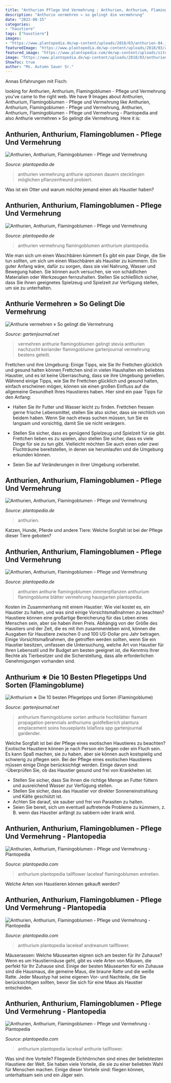 ```yaml
---
title: "Anthurien Pflege Und Vermehrung : Anthurien, Anthurium, Flamingoblumen"
description: "Anthurie vermehren » so gelingt die vermehrung"
date: "2022-08-15"
categories:
- "haustiere"
tags: ["haustiere"]
images:
- "https://www.plantopedia.de/wp-content/uploads/2018/03/anthurien-04.jpg"
featuredImage: "https://www.plantopedia.de/wp-content/uploads/2018/03/anthurien-04.jpg"
featured_image: "https://www.plantopedia.com/de/wp-content/uploads/sites/2/2017/03/anthurium-andreanum-n8.jpg"
image: "https://www.plantopedia.de/wp-content/uploads/2018/03/anthurien-04.jpg"
ShowToc: true
author: "Ms. Autumn Sauer Sr."
---
```



Annas Erfahrungen mit Fisch:

	

		
looking for Anthurien, Anthurium, Flamingoblumen - Pflege und Vermehrung you've came to the right web. We have 9 Images about Anthurien, Anthurium, Flamingoblumen - Pflege und Vermehrung like Anthurien, Anthurium, Flamingoblumen - Pflege und Vermehrung, Anthurien, Anthurium, Flamingoblumen - Pflege und Vermehrung - Plantopedia and also Anthurie vermehren » So gelingt die Vermehrung. Here it is:
		
    
## Anthurien, Anthurium, Flamingoblumen - Pflege Und Vermehrung

<img loading=lazy src="https://www.plantopedia.de/wp-content/uploads/2018/03/anthurien-02.jpg" onerror="this.onerror=null;this.src='https://tse2.mm.bing.net/th?id=OIP.Fj-Q0x8Qtr7DZEpM93dY1QHaE8&amp;pid=15.1';" alt="Anthurien, Anthurium, Flamingoblumen - Pflege und Vermehrung">

_Source: plantopedia.de_

>anthurien vermehrung anthurie optionen dauern stecklingen möglichen pflanzenfreund probiert. 

	

Was ist ein Otter und warum möchte jemand einen als Haustier haben?

    
## Anthurien, Anthurium, Flamingoblumen - Pflege Und Vermehrung

<img loading=lazy src="https://www.plantopedia.de/wp-content/uploads/2018/03/anthurien-04.jpg" onerror="this.onerror=null;this.src='https://tse1.mm.bing.net/th?id=OIP.KaXakrVx6U0YKhFyob9j6QHaE8&amp;pid=15.1';" alt="Anthurien, Anthurium, Flamingoblumen - Pflege und Vermehrung">

_Source: plantopedia.de_

>anthurien vermehrung flamingoblumen anthurium plantopedia. 

	

Wie man sich um einen Waschbären kümmert
Es gibt ein paar Dinge, die Sie tun sollten, um sich um einen Waschbären als Haustier zu kümmern. Ein guter Anfang wäre, dafür zu sorgen, dass sie viel Nahrung, Wasser und Bewegung haben. Sie können auch versuchen, sie von schädlichen Materialien oder Werkzeugen fernzuhalten. Stellen Sie schließlich sicher, dass Sie ihnen geeignetes Spielzeug und Spielzeit zur Verfügung stellen, um sie zu unterhalten.

    
## Anthurie Vermehren » So Gelingt Die Vermehrung

<img loading=lazy src="https://www.gartenjournal.net/wp-content/uploads/Flamingoblume-vermehren.jpg" onerror="this.onerror=null;this.src='https://tse1.mm.bing.net/th?id=OIP.eb0ds2psyQTJyLLjUmhaUgHaE7&amp;pid=15.1';" alt="Anthurie vermehren » So gelingt die Vermehrung">

_Source: gartenjournal.net_

>vermehren anthurie flamingoblumen gelingt stevia anthurien nachzucht koriander flamingoblume gartenjournal vermehrung bestens geteilt. 

	

Frettchen und ihre Umgebung: Einige Tipps, wie Sie Ihr Frettchen glücklich und gesund halten können
Frettchen sind in vielen Haushalten ein beliebtes Haustier, und es ist keine Überraschung, dass sie ihre Umgebung genießen. Während einige Tipps, wie Sie Ihr Frettchen glücklich und gesund halten, einfach erscheinen mögen, können sie einen großen Einfluss auf die allgemeine Gesundheit Ihres Haustieres haben. Hier sind ein paar Tipps für den Anfang:
- Halten Sie ihr Futter und Wasser leicht zu finden. Frettchen fressen gerne frische Lebensmittel, stellen Sie also sicher, dass sie reichlich von beidem haben. Wenn Sie nach etwas suchen müssen, tun Sie es langsam und vorsichtig, damit Sie sie nicht verärgern.

- Stellen Sie sicher, dass es genügend Spielzeug und Spielzeit für sie gibt. Frettchen lieben es zu spielen, also stellen Sie sicher, dass es viele Dinge für sie zu tun gibt. Vielleicht möchten Sie auch einen oder zwei Fluchträume bereitstellen, in denen sie herumlaufen und die Umgebung erkunden können.

- Seien Sie auf Veränderungen in ihrer Umgebung vorbereitet.

    
## Anthurien, Anthurium, Flamingoblumen - Pflege Und Vermehrung

<img loading=lazy src="https://www.plantopedia.de/wp-content/uploads/2018/03/anthurien-01.jpg" onerror="this.onerror=null;this.src='https://tse4.mm.bing.net/th?id=OIP.Iqhlgi3TqDG7D0wwc8s70AHaE8&amp;pid=15.1';" alt="Anthurien, Anthurium, Flamingoblumen - Pflege und Vermehrung">

_Source: plantopedia.de_

>anthurien. 

	

Katzen, Hunde, Pferde und andere Tiere: Welche Sorgfalt ist bei der Pflege dieser Tiere geboten?

    
## Anthurien, Anthurium, Flamingoblumen - Pflege Und Vermehrung

<img loading=lazy src="https://www.plantopedia.de/wp-content/uploads/2018/03/anthurien-05.jpg" onerror="this.onerror=null;this.src='https://tse4.mm.bing.net/th?id=OIP.5q9C_HkC2-ljUvdytTHDMAHaE8&amp;pid=15.1';" alt="Anthurien, Anthurium, Flamingoblumen - Pflege und Vermehrung">

_Source: plantopedia.de_

>anthurien anthurie flamingoblumen zimmerpflanzen anthurium flamingoblume blätter vermehrung hausgarten plantopedia. 

	

Kosten im Zusammenhang mit einem Haustier: Wie viel kostet es, ein Haustier zu halten, und was sind einige Vorsichtsmaßnahmen zu beachten?
Haustiere können eine großartige Bereicherung für das Leben eines Menschen sein, aber sie haben ihren Preis. Abhängig von der Größe des Haustiers und der Zeit, die es mit ihm zusammenleben wird, können die Ausgaben für Haustiere zwischen 0 und 100 US-Dollar pro Jahr betragen. Einige Vorsichtsmaßnahmen, die getroffen werden sollten, wenn Sie ein Haustier besitzen, umfassen die Untersuchung, welche Art von Haustier für Ihren Lebensstil und Ihr Budget am besten geeignet ist, die Kenntnis Ihrer Rechte als Tierbesitzer und die Sicherstellung, dass alle erforderlichen Genehmigungen vorhanden sind.

    
## Anthurium ∗ Die 10 Besten Pflegetipps Und Sorten (Flamingoblume)

<img loading=lazy src="https://www.gartenjournal.net/wp-content/uploads/anthurium.jpg" onerror="this.onerror=null;this.src='https://tse2.mm.bing.net/th?id=OIP.Y1h404YzXOYStVukL3YYBQHaE8&amp;pid=15.1';" alt="Anthurium ∗ Die 10 besten Pflegetipps und Sorten (Flamingoblume)">

_Source: gartenjournal.net_

>anthurium flamingoblume sorten anthurie hochblätter flamant propagation perennials anthuriums goldfelberich plantura emplacement soins houseplants lolaflora spp gartenjournal gardender. 

	

Welche Sorgfalt ist bei der Pflege eines exotischen Haustieres zu beachten?
Exotische Haustiere können je nach Person ein Segen oder ein Fluch sein. Es kann Spaß machen, sie zu haben, aber sie können auch kostspielig und schwierig zu pflegen sein. Bei der Pflege eines exotischen Haustieres müssen einige Dinge berücksichtigt werden. Einige davon sind:
-Überprüfen Sie, ob das Haustier gesund und frei von Krankheiten ist.
- Stellen Sie sicher, dass Sie ihnen die richtige Menge an Futter füttern und ausreichend Wasser zur Verfügung stellen.
- Stellen Sie sicher, dass das Haustier vor direkter Sonneneinstrahlung und Kälte geschützt ist.
- Achten Sie darauf, sie sauber und frei von Parasiten zu halten.
- Seien Sie bereit, sich um eventuell auftretende Probleme zu kümmern, z. B. wenn das Haustier anfängt zu sabbern oder krank wird.

    
## Anthurien, Anthurium, Flamingoblumen - Pflege Und Vermehrung - Plantopedia

<img loading=lazy src="https://www.plantopedia.com/de/wp-content/uploads/sites/2/2017/03/anthurium-andreanum-n8.jpg" onerror="this.onerror=null;this.src='https://tse2.mm.bing.net/th?id=OIP.Ma5vtBKORQyDZuh6EzxqIAHaE8&amp;pid=15.1';" alt="Anthurien, Anthurium, Flamingoblumen - Pflege und Vermehrung - Plantopedia">

_Source: plantopedia.com_

>anthurium plantopedia tailflower laceleaf flamingoblumen entretien. 

	

Welche Arten von Haustieren können gekauft werden?

    
## Anthurien, Anthurium, Flamingoblumen - Pflege Und Vermehrung - Plantopedia

<img loading=lazy src="https://www.plantopedia.com/de/wp-content/uploads/sites/2/2017/03/anthurium-andreanum-n26.jpg" onerror="this.onerror=null;this.src='https://tse2.mm.bing.net/th?id=OIP.cyNXJswq1p5uK4tDfv6fcgHaE8&amp;pid=15.1';" alt="Anthurien, Anthurium, Flamingoblumen - Pflege und Vermehrung - Plantopedia">

_Source: plantopedia.com_

>anthurium plantopedia laceleaf andreanum tailflower. 

	

Mäuserassen: Welche Mäusearten eignen sich am besten für Ihr Zuhause?
Wenn es um Haustiermäuse geht, gibt es viele Arten von Mäusen, die perfekt für Ihr Zuhause sind. Einige der besten Mäusearten für ein Zuhause sind die Hausmaus, die gemeine Maus, die braune Ratte und die weiße Ratte. Jeder Maustyp hat seine eigenen Vor- und Nachteile, die Sie berücksichtigen sollten, bevor Sie sich für eine Maus als Haustier entscheiden.

    
## Anthurien, Anthurium, Flamingoblumen - Pflege Und Vermehrung - Plantopedia

<img loading=lazy src="https://www.plantopedia.com/de/wp-content/uploads/sites/2/2017/03/anthurium-andreanum-n13.jpg" onerror="this.onerror=null;this.src='https://tse4.mm.bing.net/th?id=OIP.LsUQJP7ELjnKpouHiJHMPwHaE8&amp;pid=15.1';" alt="Anthurien, Anthurium, Flamingoblumen - Pflege und Vermehrung - Plantopedia">

_Source: plantopedia.com_

>anthurium plantopedia laceleaf anthurie tailflower. 

	

Was sind ihre Vorteile?
Fliegende Eichhörnchen sind eines der beliebtesten Haustiere der Welt. Sie haben viele Vorteile, die sie zu einer beliebten Wahl für Menschen machen. Einige dieser Vorteile sind: fliegen können, unterhaltsam sein und ein Jäger sein.


